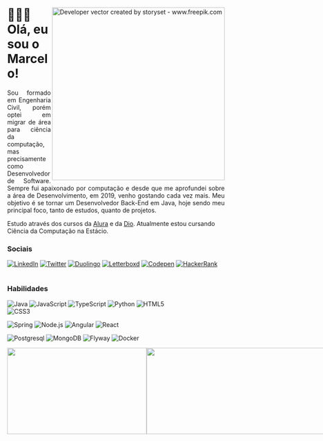 <div> 
  <img align="right" alt="Developer vector created by storyset - www.freepik.com" height="400" src="https://i.ibb.co/4PNMxTp/Mission-Impossible-bro.png">
  <h1>🙎🏽‍♂️ Olá, eu sou o Marcelo!</h1>
</div>

<div>
  <p align="justify">
  Sou formado em Engenharia Civil, porém optei em migrar de área para ciência da computação, mas precisamente como Desenvolvedor de Software. Sempre fui apaixonado por computação e desde que me aprofundei sobre a área de Desenvolvimento, em 2019, venho gostando cada vez mais. Meu objetivo é se tornar um Desenvolvedor Back-End em Java, hoje sendo meu principal foco, tanto de estudos, quanto de projetos.
  
  Estudo através dos cursos da <a href="https://cursos.alura.com.br/user/glorylaflare">Alura</a> e da <a href="https://www.dio.me/users/glorylaflare">Dio</a>. Atualmente estou cursando Ciência da Computação na Estácio.
  </p>
  
  <h3>Sociais</h3>
    
  [![LinkedIn](https://img.shields.io/badge/LinkedIn-000?style=for-the-badge&logo=linkedin&logoColor=0E76A8)](https://www.linkedin.com/in/marcelogjr/) 
  [![Twitter](https://img.shields.io/badge/Twitter-000?style=for-the-badge&logo=x)](https://twitter.com/glorylaflare)
  [![Duolingo](https://img.shields.io/badge/Duolingo-000?style=for-the-badge&logo=duolingo)](https://www.duolingo.com/profile/glorylaflare)
  [![Letterboxd](https://img.shields.io/badge/letterboxd-000?style=for-the-badge&logo=letterboxd)](https://letterboxd.com/glorylaflare/)
  [![Codepen](https://img.shields.io/badge/Codepen-000?style=for-the-badge&logo=codepen)](https://codepen.io/glorylaflare)
  [![HackerRank](https://img.shields.io/badge/Hackerrank-000?style=for-the-badge&logo=hackerrank&logoColor=#00EA64)](https://www.hackerrank.com/profile/juninho_toh)
  
  <h1></h1>
  <h3>Habilidades</h3>
  
  ![Java](https://img.shields.io/badge/Java-000?style=for-the-badge&logo=redhat&logoColor=EE0000)
  ![JavaScript](https://img.shields.io/badge/JavaScript-000?style=for-the-badge&logo=javascript)
  ![TypeScript](https://img.shields.io/badge/TypeScript-000?style=for-the-badge&logo=typescript)
  ![Python](https://img.shields.io/badge/Python-000?style=for-the-badge&logo=python)
  ![HTML5](https://img.shields.io/badge/HTML5-000?style=for-the-badge&logo=html5)	
  ![CSS3](https://img.shields.io/badge/CSS3-000?style=for-the-badge&logo=css3&logoColor=264CE4)
  <!-- ![GoLang](https://img.shields.io/badge/Go-000?style=for-the-badge&logo=go) -->
  <!-- ![C#](https://img.shields.io/badge/CSharp-000?style=for-the-badge&logo=csharp&logoColor=512BD4) -->
  <!-- ![C](https://img.shields.io/badge/C-000?style=for-the-badge&logo=c&logoColor=A8B9CC) -->
  
  ![Spring](https://img.shields.io/badge/Spring-000?style=for-the-badge&logo=spring&logoColor=#6DB33F)
  ![Node.js](https://img.shields.io/badge/Nodejs-000?style=for-the-badge&logo=node.js)
  ![Angular](https://img.shields.io/badge/Angular-000?style=for-the-badge&logo=angular&logoColor=C3002F)
  ![React](https://img.shields.io/badge/React-000?style=for-the-badge&logo=react&logoColor=#61DAFB)
  <!-- ![Nest.js](https://img.shields.io/badge/Nestjs-000?style=for-the-badge&logo=nestjs&logoColor=E0234E) -->
  
  ![Postgresql](https://img.shields.io/badge/Postgresql-000?style=for-the-badge&logo=postgresql)
  ![MongoDB](https://img.shields.io/badge/MongoDB-000?style=for-the-badge&logo=mongodb)
  ![Flyway](https://img.shields.io/badge/Flyway-000?style=for-the-badge&logo=flyway&logoColor=CC0200)
  ![Docker](https://img.shields.io/badge/Docker-000?style=for-the-badge&logo=docker&logoColor=2496ED)
</div>

<div style="display: flex;">
  <img height=200 width=323 src="https://github-readme-stats.vercel.app/api/top-langs/?username=glorylaflare&theme=vision-friendly-dark&show_icons=true&hide_border=true&layout=compact" />
  <img height=200 width=450 src="https://github-readme-streak-stats.herokuapp.com/?user=glorylaflare&theme=vision-friendly-dark&hide_border=true" />
  <!-- <img height=200 width=320 src="https://github-readme-stats.vercel.app/api?username=glorylaflare&theme=vision-friendly-dark&show_icons=true&hide_border=true&count_private=true" /> -->
</div>

<!--  
<p>Extras</p>

![Photoshop](https://img.shields.io/badge/photoshop-000?style=for-the-badge&logo=adobephotoshop)
![CyPress](https://img.shields.io/badge/Cypress-000?style=for-the-badge&logo=cypress&logoColor=17202C&logoColor=fff)
![Excel](https://img.shields.io/badge/Microsoft_Excel-000?style=for-the-badge&logo=microsoftexcel&logoColor=217346)
![Notion](https://img.shields.io/badge/notion-000?style=for-the-badge&logo=notion)
![Git](https://img.shields.io/badge/Git-000?style=for-the-badge&logo=Git)

<h3>GitHub Stats</h3>

![Top Langs](https://github-readme-stats.vercel.app/api/top-langs/?username=glorylaflare&layout=donut-vertical&theme=algolia)
-->
